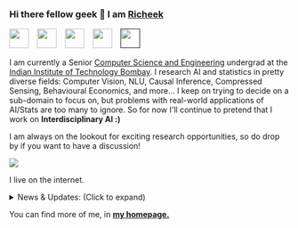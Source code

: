 ### Hi there fellow geek 👋 I am [Richeek](https://www.cse.iitb.ac.in/~richeek/) 

<a href="mailto:richeekdas2001@gmail.com"><img src="https://i.imgur.com/jskyI9X.png" width="35px"/></a> &ensp;
<a href="https://www.linkedin.com/in/richeek-das-204b84188/"><img src="https://i.imgur.com/8aJxz4M.png" width="35px"/></a> &ensp;
<a href="https://scholar.google.com/citations?user=ll0ZmB4AAAAJ&hl=en"><img src="https://i.imgur.com/olbDoBB.png" width="35px"/></a> &ensp;
<a href="https://www.cse.iitb.ac.in/~richeek/"><img src="https://raw.githubusercontent.com/sudoRicheek/sudoRicheek.github.io/master/images/favicon.ico" width="35px"/></a> &ensp;
<a href=""><img src="https://i.imgur.com/p7Sbh1b.png" width="35px"/></a> &ensp;

I am currently a Senior [Computer Science and Engineering](https://www.cse.iitb.ac.in/) undergrad at the [Indian Institute of Technology Bombay](https://www.iitb.ac.in/). I research AI and statistics in pretty diverse fields: Computer Vision, NLU, Causal Inference, Compressed Sensing, Behavioural Economics, and more... I keep on trying to decide on a sub-domain to focus on, but problems with real-world applications of AI/Stats are too many to ignore. So for now I'll continue to pretend that I work on <b>Interdisciplinary AI :)</b> 

I am always on the lookout for exciting research opportunities, so do drop by if you want to have a discussion!

<img src="https://komarev.com/ghpvc/?username=sudoRicheek&color=blueviolet"/>

I live on the internet.

<details>
<summary>News & Updates: (Click to expand)</summary>

<p>
  <div style="width:100%;overflow-y:scroll; height:230px;">
    <ul id="news">
      <li><i>[Jan 2023]</i> I will be attending <a href="https://sites.google.com/view/researchweek2023/home">Research Week with Google offline at Google Research India, Bangalore.</li>
      <li><i>[Jan 2023]</i> I will be a TA for DS303 (Introduction to Machine Learning) for Spring 2023 in the CMINDS department.</li>
      <li><i>[July 2022]</i> Joined <a href="https://www.cse.iitb.ac.in/~pjyothi/csalt/">CSALT Lab</a>, IIT Bombay to work on Natural Language Understanding (mostly code-switching)!
      <li><i>[May 2022]</i> I will be interning with Sony AI, Japan as a Deep Learning Researcher over the summers!</li>
      <li><i>[April 2022]</i> I will be attending the <a href="https://www.cclear.cc/2022">CLeaR 2022</a> online!</li>
      <li><i>[February 2022]</i> Our work <a href="">For What It’s Worth: Humans Overwrite Their Economic Self-interest to Avoid Bargaining With AI Systems</a> has been accepted to <a href="https://chi2022.acm.org">ACM CHI 2022</a>!</li>
      <li><i>[February 2022]</i> I received the <b>Excellence in CSE Teaching Assistantship Award</b> for my work as a TA in CS251 (Software Systems Lab) last semester!</li>
      <li><i>[January 2022]</i> Started working at <a href="https://landskape.ai"><b>Landskape AI</b></a> on some interesting research projects, answering why things work like they do!</li>
      <li><i>[January 2022]</i> Our work on <a href="">Exploring Deeper Graph Convolutions For Semi-Supervised Node Classification</a> has been accepted to <a href="https://2022.ieeeicassp.org">IEEE ICASSP 2022</a>!</li>
      <li><i>[January 2022]</i> Our work on <a href="https://openreview.net/forum?id=AyZoloYRaZW">A Distance Covariance-based Kernel for Nonlinear Causal Clustering in Heterogeneous Populations</a> has been accepted to <a href="https://www.cclear.cc/2022">CLeaR 2022</a>!</li>
      <li><i>[May 2021]</i> I'll be working with <a href="https://ujwalgadiraju.com">Prof. Ujwal Gadiraju</a>,<a href="https://www.tudelft.nl/en/">TU Delft</a> on some interesting Behavioural Economics and HCI problem!</li>
      <li><i>[May 2021]</i> I'll be working with <a href="https://ni.cs.univie.ac.at">Neuroinformatics Lab, Universität Wien</a> on Kernel-based methods for Causal Statistics!</li>
      <li><i>[December 2020]</i> I'll be working with the CVIG Lab, <a href="https://iitgn.ac.in">Indian Institute of Technology Gandhinagar</a> on the Oversmoothing problem of GNNs!</li>
      <li><i>[August 2020]</i> Changed my branch/major to the <a href="https://www.cse.iitb.ac.in">Department of Computer Science and Engineering</a>!</li>
      <li><i>[July 2019]</i> Joined <a href="https://www.iitb.ac.in">IIT Bombay</a> as an Undergraduate!</li>
    </ul>
  </div>
</p>
      
</details>
  
You can find more of me, in <a href="https://www.cse.iitb.ac.in/~richeek/"><strong>my homepage.</strong></a>
